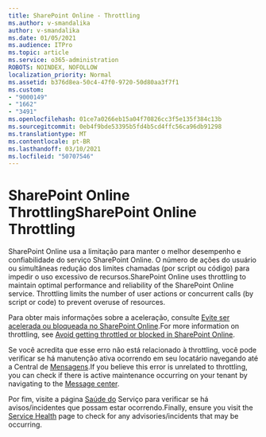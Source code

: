 ```yaml
---
title: SharePoint Online - Throttling
ms.author: v-smandalika
author: v-smandalika
ms.date: 01/05/2021
ms.audience: ITPro
ms.topic: article
ms.service: o365-administration
ROBOTS: NOINDEX, NOFOLLOW
localization_priority: Normal
ms.assetid: b376d8ea-50c4-47f0-9720-50d80aa3f7f1
ms.custom:
- "9000149"
- "1662"
- "3491"
ms.openlocfilehash: 01ce7a0266eb15a04f70826cc3f5e135f384c13b
ms.sourcegitcommit: 0eb4f9bde53395b5fd4b5cd4ffc56ca96db91298
ms.translationtype: MT
ms.contentlocale: pt-BR
ms.lasthandoff: 03/10/2021
ms.locfileid: "50707546"
---
```

# <a name="sharepoint-online-throttling"></a><span data-ttu-id="1b6e7-102">SharePoint Online Throttling</span><span class="sxs-lookup"><span data-stu-id="1b6e7-102">SharePoint Online Throttling</span></span>

<span data-ttu-id="1b6e7-p101">SharePoint Online usa a limitação para manter o melhor desempenho e confiabilidade do serviço SharePoint Online. O número de ações do usuário ou simultâneas redução dos limites chamadas (por script ou código) para impedir o uso excessivo de recursos.</span><span class="sxs-lookup"><span data-stu-id="1b6e7-p101">SharePoint Online uses throttling to maintain optimal performance and reliability of the SharePoint Online service. Throttling limits the number of user actions or concurrent calls (by script or code) to prevent overuse of resources.</span></span> 

<span data-ttu-id="1b6e7-105">Para obter mais informações sobre a aceleração, consulte [Evite ser acelerada ou bloqueada no SharePoint Online](https://docs.microsoft.com/sharepoint/dev/general-development/how-to-avoid-getting-throttled-or-blocked-in-sharepoint-online).</span><span class="sxs-lookup"><span data-stu-id="1b6e7-105">For more information on throttling, see [Avoid getting throttled or blocked in SharePoint Online](https://docs.microsoft.com/sharepoint/dev/general-development/how-to-avoid-getting-throttled-or-blocked-in-sharepoint-online).</span></span>

<span data-ttu-id="1b6e7-106">Se você acredita que esse erro não está relacionado à throttling, você pode verificar se há manutenção ativa ocorrendo em seu locatário navegando até a Central de [Mensagens](https://portal.office.com/adminportal/home#/MessageCenter).</span><span class="sxs-lookup"><span data-stu-id="1b6e7-106">If you believe this error is unrelated to throttling, you can check if there is active maintenance occurring on your tenant by navigating to the [Message center](https://portal.office.com/adminportal/home#/MessageCenter).</span></span>

 <span data-ttu-id="1b6e7-107">Por fim, visite a página [Saúde do](https://portal.office.com/adminportal/home#/servicehealth) Serviço para verificar se há avisos/incidentes que possam estar ocorrendo.</span><span class="sxs-lookup"><span data-stu-id="1b6e7-107">Finally, ensure you visit the [Service Health](https://portal.office.com/adminportal/home#/servicehealth) page to check for any advisories/incidents that may be occurring.</span></span>

